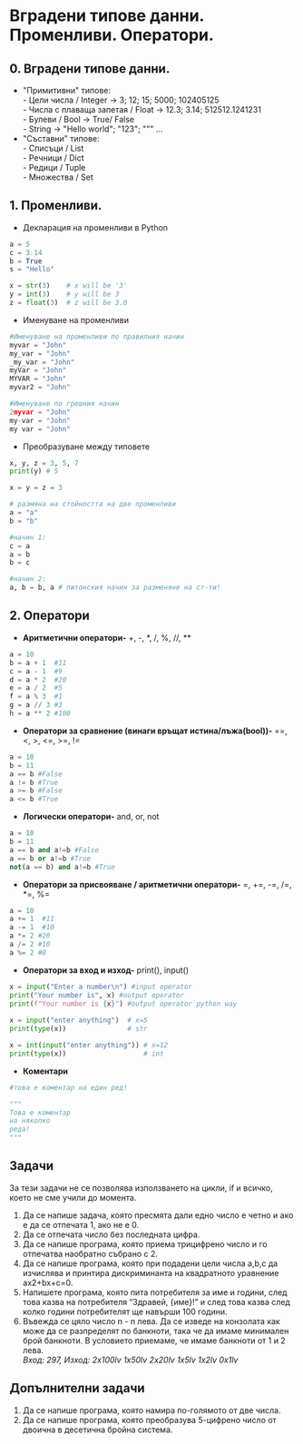 Вградени типове данни. Променливи. Оператори.
==============================================================================

## 0. Вградени типове данни.

- "Примитивни" типове:<br>
      - Цели числа / Integer  ->  3; 12; 15; 5000; 102405125 <br>
      - Числа с плаваща запетая / Float  -> 12.3; 3.14; 512512.1241231 <br>
      - Булеви / Bool   ->  True/ False <br>
      - String -> "Hello world"; "123"; "\"" ...<br>
- "Съставни" типове: <br>
      - Списъци / List <br>
      - Речници / Dict <br>
      - Редици / Tuple <br>
      - Множества / Set


## 1. Променливи.

- Декларация на променливи в Python<br>
```python
a = 5
c = 3.14
b = True
s = "Hello"

x = str(3)    # x will be '3'
y = int(3)    # y will be 3
z = float(3)  # z will be 3.0
```
- Именуване на променливи <br>
```python
#Именуване на променливи по правилния начин
myvar = "John"
my_var = "John"
_my_var = "John"
myVar = "John"
MYVAR = "John"
myvar2 = "John"

#Именуване по грешния начин
2myvar = "John"
my-var = "John"
my var = "John"
```
- Преобразуване между типовете<br>
```python
x, y, z = 3, 5, 7
print(y) # 5

x = y = z = 3

# размяна на стойността на две променливи
a = "a"
b = "b"

#начин 1:
c = a
a = b
b = c

#начин 2:
a, b = b, a # питонския начин за разменяне на ст-ти!
```


## 2. Оператори

- **Аритметични оператори-** +, -, *, /, %, //, **<br>
```python
a = 10
b = a + 1  #11
c = a - 1  #9
d = a * 2  #20
e = a / 2  #5
f = a % 3  #1
g = a // 3 #3
h = a ** 2 #100
```
- **Оператори за сравнение (винаги връщат истина/лъжа(bool))-** ==, <, >, <=, >=, !=<br>
```python
a = 10
b = 11
a == b #False
a != b #True
a >= b #False
a <= b #True
```
- **Логически оператори-** and, or, not <br>
```python
a = 10
b = 11
a == b and a!=b #False
a == b or a!=b #True
not(a == b) and a!=b #True
```
- **Оператори за присвояване / аритметични оператори-** =, +=, -=, /=, *=, %= <br>
```python
a = 10
a += 1  #11
a -= 1  #10
a *= 2 #20
a /= 2 #10
a %= 2 #0
```
- **Оператори за вход и изход-** print(), input() <br>
```python
x = input("Enter a number\n") #input operator
print("Your number is", x) #output operator
print(f"Your number is {x}") #output operator python way
 
x = input("enter anything")  # x=5
print(type(x))               # str

x = int(input("enter anything")) # x=12
print(type(x))                   # int
```
- **Коментари**
```python
#това е коментар на един ред!

"""
Това е коментар
на няколко
реда!
"""
```


## Задачи
За тези задачи не се позволява използването на цикли, if и всичко, което не сме учили до момента.
1. Да се напише задача, която пресмята дали едно число е четно и ако е да се отпечата 1, ако не е 0.
2. Да се отпечата число без последната цифра.
3. Да се напише програма, която приeмa трицифрено число и го отпечатва наобратно събрано с 2.
4. Да се напише програма, която при подадени цели числа a,b,c да изчислява и принтира дискриминанта на квадратното уравнение ах2+bx+c=0.
5. Напишете програма, която пита потребителя за име и години, след това казва на потребителя “Здравей, {име}!” и след това казва след колко години потребителят ще навърши 100 години.
6. Въвежда се цяло число n - n лева. Да се изведе на конзолата как може да се разпределят по банкноти, така че да имаме минимален брой банкноти. В условието приемаме, че имаме банкноти от 1 и 2 лева.<br>
      *Вход: 297, Изход: 2x100lv 1x50lv 2x20lv 1x5lv 1x2lv 0x1lv*
      
      
## Допълнителни задачи
1. Да се напише програма, която намира по-голямото от две числа.
2. Да се напише програма, която преобразува 5-цифрено число от двоична в десетична бройна система.
